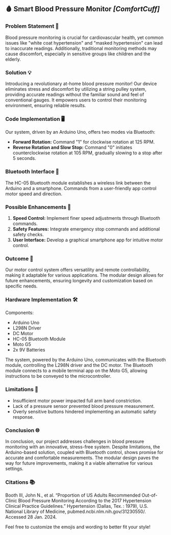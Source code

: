 ## 🩸 Smart Blood Pressure Monitor *[ComfortCuff]*

### Problem Statement 🚨

Blood pressure monitoring is crucial for cardiovascular health, yet common issues like "white coat hypertension" and "masked hypertension" can lead to inaccurate readings. Additionally, traditional monitoring methods may cause discomfort, especially in sensitive groups like children and the elderly.

### Solution 💡

Introducing a revolutionary at-home blood pressure monitor! Our device eliminates stress and discomfort by utilizing a string pulley system, providing accurate readings without the familiar sound and feel of conventional gauges. It empowers users to control their monitoring environment, ensuring reliable results.

### Code Implementation 🖥️

Our system, driven by an Arduino Uno, offers two modes via Bluetooth:
- **Forward Rotation:** Command "1" for clockwise rotation at 125 RPM.
- **Reverse Rotation and Slow Stop:** Command "0" initiates counterclockwise rotation at 105 RPM, gradually slowing to a stop after 5 seconds.

### Bluetooth Interface 📱

The HC-05 Bluetooth module establishes a wireless link between the Arduino and a smartphone. Commands from a user-friendly app control motor speed and direction. 

### Possible Enhancements 🚀

1. **Speed Control:** Implement finer speed adjustments through Bluetooth commands.
2. **Safety Features:** Integrate emergency stop commands and additional safety checks.
3. **User Interface:** Develop a graphical smartphone app for intuitive motor control.

### Outcome 🎉

Our motor control system offers versatility and remote controllability, making it adaptable for various applications. The modular design allows for future enhancements, ensuring longevity and customization based on specific needs.

### Hardware Implementation 🛠️

Components:
- Arduino Uno
- L298N Driver
- DC Motor
- HC-05 Bluetooth Module
- Moto G5
- 2x 9V Batteries

The system, powered by the Arduino Uno, communicates with the Bluetooth module, controlling the L298N driver and the DC motor. The Bluetooth module connects to a mobile terminal app on the Moto G5, allowing instructions to be conveyed to the microcontroller.

### Limitations 🛑

- Insufficient motor power impacted full arm band constriction.
- Lack of a pressure sensor prevented blood pressure measurement.
- Overly sensitive buttons hindered implementing an automatic safety response.

### Conclusion 🌐

In conclusion, our project addresses challenges in blood pressure monitoring with an innovative, stress-free system. Despite limitations, the Arduino-based solution, coupled with Bluetooth control, shows promise for accurate and comfortable measurements. The modular design paves the way for future improvements, making it a viable alternative for various settings.

### Citations 📚

Booth III, John N., et al. “Proportion of US Adults Recommended Out-of-Clinic Blood Pressure Monitoring According to the 2017 Hypertension Clinical Practice Guidelines.” Hypertension (Dallas, Tex. : 1979), U.S. National Library of Medicine, pubmed.ncbi.nlm.nih.gov/31230550/. Accessed 28 Jan. 2024. 

Feel free to customize the emojis and wording to better fit your style!
